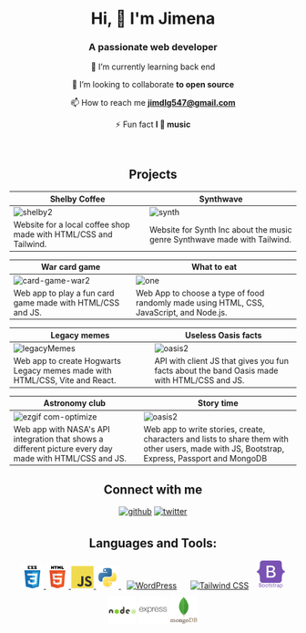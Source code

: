 <h1 align="center">Hi, 👋 I'm Jimena</h1>
<h3 align="center">A passionate web developer</h3>

<section align="center">
🌱 I’m currently learning back end 
  
👯 I’m looking to collaborate **to open source**

📫 How to reach me **jimdlg547@gmail.com**

⚡ Fun fact **I 💙 music**
  
 </section> <br>

<h2 align="center">Projects</h2>

| Shelby Coffee  | Synthwave |
| ------------- | ------------- |
| ![shelby2](https://github.com/weller7/weller7/assets/40869710/dc85df7c-34e9-40a6-a355-ab6b80f146de) |  ![synth](https://github.com/weller7/weller7/assets/40869710/85bf4989-f8ee-4eb6-903b-541825baf1ba)|
| Website for a local coffee shop made with HTML/CSS and Tailwind. | Website for Synth Inc about the music genre Synthwave made with Tailwind.  |

| War card game  |  What to eat |
| ------------- | ------------- | 
| ![card-game-war2](https://github.com/weller7/weller7/assets/40869710/1d3d64a4-fca7-4af4-8c8d-37e430cb7108) |<img width="975" alt="one" src="https://github.com/weller7/weller7/assets/40869710/70de0327-a169-4e15-825f-618bed100822"> 
| Web app to play a fun card game made with HTML/CSS and JS.| Web App to choose a type of food randomly made using HTML, CSS, JavaScript, and Node.js.|


| Legacy memes  | Useless Oasis facts |
| ------------- | ------------- | 
| ![legacyMemes](https://github.com/weller7/weller7/assets/40869710/b757b0f7-d741-452c-a33d-6cac4dbbe325) |  ![oasis2](https://github.com/weller7/weller7/assets/40869710/922d5813-59ed-4652-9fed-b4981c4fab35) 
| Web app to create Hogwarts Legacy memes made with HTML/CSS, Vite and React.|  API with client JS that gives you fun facts about the band Oasis made with HTML/CSS and JS.|

| Astronomy club | Story time |
| ------------- | ------------- | 
| ![ezgif com-optimize](https://github.com/weller7/weller7/assets/40869710/8950280b-ddab-4bb8-b075-b91ee99b88a1) |  ![oasis2](https://github.com/weller7/weller7/assets/40869710/922d5813-59ed-4652-9fed-b4981c4fab35) 
| Web app with NASA's API integration that shows a different picture every day made with HTML/CSS and JS.| Web app to write stories, create, characters and lists to share them with other users, made with JS, Bootstrap, Express, Passport and MongoDB|


<h2 align="center">Connect with me</h2>

<section align="center">
<a href="https://github.com/https://github.com/weller7" target="_blank">
<img src=https://img.shields.io/badge/github-%2324292e.svg?&style=for-the-badge&logo=github&logoColor=white alt=github style="margin-bottom: 5px;" /></a>
<a href="https://twitter.com/jimdlg1" target="_blank">
<img src=https://img.shields.io/badge/twitter-%2300acee.svg?&style=for-the-badge&logo=twitter&logoColor=white alt=twitter style="margin-bottom: 5px;" /></a>  
</section>  

<h2 align="center">Languages and Tools:</h2>
<section align="center">
<p align="center"> <a href="https://www.w3schools.com/css/" target="_blank" rel="noreferrer"> <img src="https://raw.githubusercontent.com/devicons/devicon/master/icons/css3/css3-original-wordmark.svg" alt="css3" width="40" height="40"/> </a> <a href="https://www.w3.org/html/" target="_blank" rel="noreferrer"> <img src="https://raw.githubusercontent.com/devicons/devicon/master/icons/html5/html5-original-wordmark.svg" alt="html5" width="40" height="40"/> </a> <a href="https://developer.mozilla.org/en-US/docs/Web/JavaScript" target="_blank" rel="noreferrer"> <img src="https://raw.githubusercontent.com/devicons/devicon/master/icons/javascript/javascript-original.svg" alt="javascript" width="40" height="40"/> </a> <a href="https://www.python.org" target="_blank" rel="noreferrer"> <img src="https://raw.githubusercontent.com/devicons/devicon/master/icons/python/python-original.svg" alt="python" width="40" height="40"/> </a>
<a href="https://wordpress.com/" target="_blank"><img style="margin: 10px" src="https://profilinator.rishav.dev/skills-assets/wordpress.png" alt="WordPress" height="50" /></a>
<a href="https://tailwindcss.com" target="_blank"><img style="margin: 10px" src="https://user-images.githubusercontent.com/25181517/202896760-337261ed-ee92-4979-84c4-d4b829c7355d.png" alt="Tailwind CSS" height="50" /></a> <a href="https://getbootstrap.com/" target="_blank"><img src="https://raw.githubusercontent.com/teamedwardforever/Readme-Generator/71f25dd8b98329b168142a6b782a107b75eab178/svg/Skills/Frontend/bootstrap-plain-wordmark.svg" alt="Bootstrap" width="50" height="50"/></a>
<a href="https://nodejs.org/e" target="_blank"><img src="https://raw.githubusercontent.com/teamedwardforever/Readme-Generator/71f25dd8b98329b168142a6b782a107b75eab178/svg/Skills/Backend/nodejs-original-wordmark.svg" alt="NodeJs" width="50" height="50"/></a>
<a href="https://expressjs.com/" target="_blank"><img src="https://raw.githubusercontent.com/teamedwardforever/Readme-Generator/71f25dd8b98329b168142a6b782a107b75eab178/svg/Skills/Backend/express-original-wordmark.svg" alt="Express" width="50" height="50"/></a>
<a href="https://www.mongodb.com/" target="_blank"><img src="https://raw.githubusercontent.com/teamedwardforever/Readme-Generator/71f25dd8b98329b168142a6b782a107b75eab178/svg/Skills/Database/mongodb-original-wordmark.svg" alt="Mongodb" width="50" height="50"/></a>
 
</p>
</section>  

